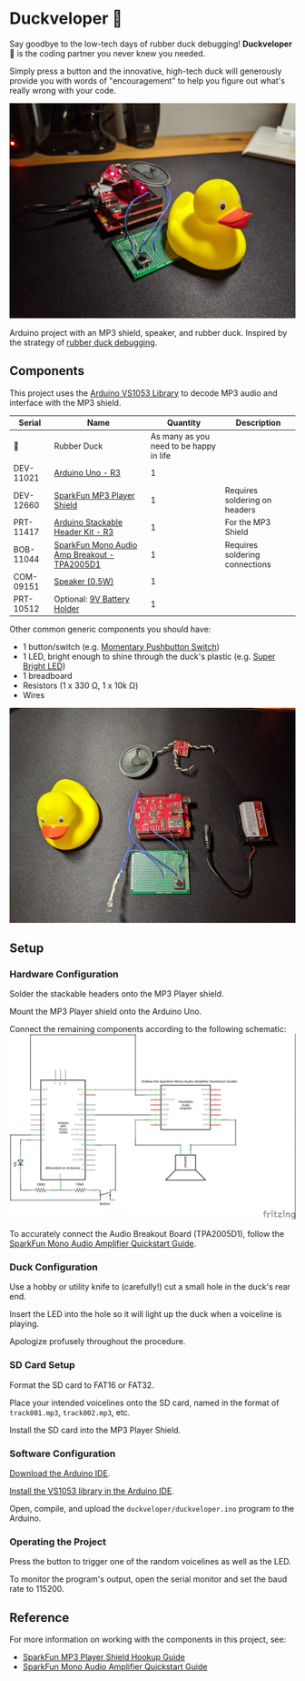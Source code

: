 # Duckveloper 🐤

Say goodbye to the low-tech days of rubber duck debugging! **Duckveloper 🐤** is the coding partner you never knew you needed.

Simply press a button and the innovative, high-tech duck will generously provide you with words of "encouragement" to help you figure out what's really wrong with your code.

![Picture of project](./readme-img/project.jpg)

Arduino project with an MP3 shield, speaker, and rubber duck. Inspired by the strategy of [rubber duck debugging](https://en.wikipedia.org/wiki/Rubber_duck_debugging).

## Components

This project uses the [Arduino VS1053 Library](https://github.com/mpflaga/Arduino_Library-vs1053_for_SdFat) to decode MP3 audio and interface with the MP3 shield.

Serial | Name | Quantity | Description
--- | --- | --- | ---
| 🐤 | Rubber Duck | As many as you need to be happy in life
DEV-11021 | [Arduino Uno - R3](https://www.sparkfun.com/products/11021) | 1
DEV-12660 | [SparkFun MP3 Player Shield](https://www.sparkfun.com/products/12660) | 1 | Requires soldering on headers
PRT-11417 | [Arduino Stackable Header Kit - R3](https://www.sparkfun.com/products/11417) | 1 | For the MP3 Shield
BOB-11044 | [SparkFun Mono Audio Amp Breakout - TPA2005D1](https://www.sparkfun.com/products/11044) | 1 | Requires soldering connections
COM-09151 | [Speaker (0.5W)](https://www.sparkfun.com/products/9151) | 1
PRT-10512 | Optional: [9V Battery Holder](https://www.sparkfun.com/products/10512) | 1

Other common generic components you should have:
* 1 button/switch (e.g. [Momentary Pushbutton Switch](https://www.sparkfun.com/products/9190))
* 1 LED, bright enough to shine through the duck's plastic (e.g. [Super Bright LED](https://www.sparkfun.com/products/11118))
* 1 breadboard
* Resistors (1 x 330 Ω, 1 x 10k Ω)
* Wires

![Picture of components](./readme-img/components.jpg)

## Setup

### Hardware Configuration

Solder the stackable headers onto the MP3 Player shield.

Mount the MP3 Player shield onto the Arduino Uno.

Connect the remaining components according to the following schematic:
![Schematic](./schematic/schematic.jpg)

To accurately connect the Audio Breakout Board (TPA2005D1), follow the [SparkFun Mono Audio Amplifier Quickstart Guide](https://www.sparkfun.com/tutorials/392).

### Duck Configuration

Use a hobby or utility knife to (carefully!) cut a small hole in the duck's rear end.

Insert the LED into the hole so it will light up the duck when a voiceline is playing.

 Apologize profusely throughout the procedure.

### SD Card Setup

Format the SD card to FAT16 or FAT32.

Place your intended voicelines onto the SD card, named in the format of `track001.mp3`, `track002.mp3`, etc.

Install the SD card into the MP3 Player Shield.

### Software Configuration

[Download the Arduino IDE](https://www.arduino.cc/en/software).

[Install the VS1053 library in the Arduino IDE](https://mpflaga.github.io/Arduino_Library-vs1053_for_SdFat/).

Open, compile, and upload the `duckveloper/duckveloper.ino` program to the Arduino.

### Operating the Project

Press the button to trigger one of the random voicelines as well as the LED.

To monitor the program's output, open the serial monitor and set the baud rate to 115200.

## Reference

For more information on working with the components in this project, see:
* [SparkFun MP3 Player Shield Hookup Guide](https://learn.sparkfun.com/tutorials/mp3-player-shield-hookup-guide-v15/all)
* [SparkFun Mono Audio Amplifier Quickstart Guide](https://www.sparkfun.com/tutorials/392)

